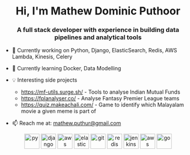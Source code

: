 <h1 align="center">Hi, I'm Mathew Dominic Puthoor</h1>
<h3 align="center"> A full stack developer with experience in building data pipelines and analytical tools </h3>

- 🔭 Currently working on Python, Django, ElasticSearch, Redis, AWS Lambda, Kinesis, Celery
- 🌱 Currently learning Docker, Data Modelling
- 💡 Interesting side projects
  - https://mf-utils.surge.sh/ - Tools to analyse Indian Mutual Funds
  - https://fplanalyser.co/ - Analyse Fantasy Premier League teams
  - https://quiz.makeachali.com/ - Game to identify which Malayalam movie a given meme is part of
  
- 📫 Reach me at: mathew.puthur@gmail.com


<p align="center">
  
<img src="https://www.vectorlogo.zone/logos/python/python-icon.svg" alt="py" width="40" height="40"/>
<img src="https://www.vectorlogo.zone/logos/djangoproject/djangoproject-icon.svg" alt="django" width="40" height="40"/>
<img src="https://www.vectorlogo.zone/logos/amazon_aws/amazon_aws-icon.svg" alt="aws" width="40" height="40"/>
<img src="https://www.vectorlogo.zone/logos/elastic/elastic-icon.svg" alt="elastic" width="40" height="40"/>
<img src="https://www.vectorlogo.zone/logos/git-scm/git-scm-icon.svg" alt="git" width="40" height="40"/>
<img src="https://www.vectorlogo.zone/logos/redis/redis-icon.svg" alt="redis" width="40" height="40"/>
<img src="https://www.vectorlogo.zone/logos/jenkins/jenkins-icon.svg" alt="jenkins" width="40" height="40"/>
<img src="https://www.vectorlogo.zone/logos/javascript/javascript-icon.svg" alt="aws" width="40" height="40"/>
<img src="https://www.vectorlogo.zone/logos/golang/golang-icon.svg" alt="go" width="40" height="40"/>
</p>





<!--**MathewDominic/MathewDominic** is a ✨ _special_ ✨ repository because its `README.md` (this file) appears on your GitHub profile.

-->
